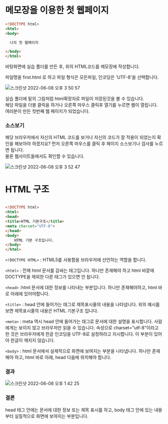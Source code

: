 # 메모장을 이용한 첫 웹페이지

```html
<!DOCTYPE html>  
<html>  
<body>

  나의 첫 웹페이지

</body>  
</html>
```
바탕화면에 실습 폴더를 만든 후, 위의 HTML코드를 메모장에 작성합니다.

파일명을 first.html 로 하고 파일 형식은 모든파일, 인코딩은 'UTF-8'을 선택합니다.     

![스크린샷 2022-06-08 오후 3 50 57](https://user-images.githubusercontent.com/48852104/172550901-bf8a9f10-8350-47e7-a3bb-50133c743e5b.png)

실습 폴더에 밑의 그림처럼 html확장자로 파일이 저장된것을 볼 수 있습니다.       
해당 파일을 더블 클릭을 하거나 오른쪽 마우스 클릭후 열기를 누르면 웹이 열립니다.      
여러분이 만든 첫번째 웹 페이지가 되었습니다.     

### 소스보기
해당 브라우저에서 자신의 HTML 코드를 보거나 자신의 코드가 잘 적용이 되었는지 확인을 해보아야 하겠지요? 
먼저 오른쪽 마우스를 클릭 후 페이지 소스보기나 검사를 누르면 됩니다.     
물론 웹사이트들에서도 확인할 수 있습니다.     

![스크린샷 2022-06-08 오후 3 52 47](https://user-images.githubusercontent.com/48852104/172551230-3fe181ef-1a1a-4060-a2dc-7142b04937ae.png)



# HTML 구조

```html

<!DOCTYPE html>
<html>
<head>
<title>HTML 기본구조</title>
<meta charset="UTF-8">
</head>
<body>
    HTML 기본 구조입니다.
</body>
</html>

```

`<!DOCTYPE HTML>` : HTML5를 사용함을 브라우저에 선언하는 역할을 합니다.

`<html>` : 전체 html 문서를 감싸는 태그입니다. 하나만 존재해야 하고 html 바깥에 DOCTYPE을 제외한 다른 태그가 있으면 안 됩니다.

`<head>` :html 문서에 대한 정보를 나타내는 부분입니다. 하나만 존재해야하고, html 바로 아래에 있어야합니다.

`<title>` : head 안에 들어가는 태그로 제목표시줄의 내용을 나타냅니다. 위의 예시를 보면 제목표시줄의 내용은 HTML 기본구조 입니다.

`<meta>` : meta 역시 head 안에 들어가는 태그로 문서에 대한 설명을 표시합니다. 사람에게는 보이지 않고 브라우저만 읽을 수 있습니다. 속성으로 charset="utf-8"이라고 한 것은 브라우저에게 한글 인코딩을 UTF-8로 설정하라고 지시합니다. 이 부분이 있어야 한글이 깨지지 않습니다.

`<body>` : html 문서에서 실제적으로 화면에 보여지는 부분을 나타냅니다. 하나만 존재해야 하고, html 바로 아래, head 다음에 위치해야 합니다.

### 결과
![스크린샷 2022-06-08 오후 1 42 25](https://user-images.githubusercontent.com/48852104/172533286-e7661bda-8da2-4c69-bd95-913298b96d22.png)


### 결론 
head 태그 안에는 문서에 대한 정보 또는 제목 표시를 하고, body 태그 안에 있는 내용부터 실질적으로 화면에 보여지는 부분입니다.

